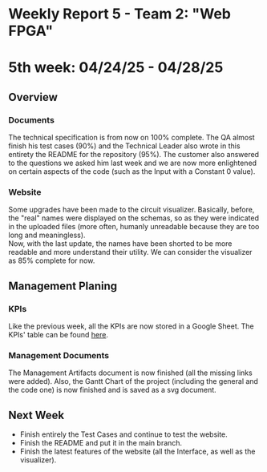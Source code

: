 # Weekly Report 5 - Team 2: "Web FPGA"

# 5th week: 04/24/25 - 04/28/25

## Overview

### Documents

The technical specification is from now on 100% complete. The QA almost finish his test cases (90%) and the Technical Leader also wrote in this entirety the README for the repository (95%). The customer also answered to the questions we asked him last week and we are now more enlightened on certain aspects of the code (such as the Input with a Constant 0 value).

### Website

Some upgrades have been made to the circuit visualizer. Basically, before, the "real" names were displayed on the schemas, so as they were indicated in the uploaded files (more often, humanly unreadable because they are too long and meaningless). <br>
Now, with the last update, the names have been shorted to be more readable and more understand their utility. We can consider the visualizer as 85% complete for now.

## Management Planing

### KPIs

Like the previous week, all the KPIs are now stored in a Google Sheet. The KPIs' table can be found [here](https://docs.google.com/spreadsheets/d/1IzNeeq6BHiJQUQX-DqInGMWjPvM-9AiJ3GWgXlKIHhs/edit?usp=sharing).

### Management Documents

The Management Artifacts document is now finished (all the missing links were added). Also, the Gantt Chart of the project (including the general and the code one) is now finished and is saved as a svg document.

## Next Week

- Finish entirely the Test Cases and continue to test the website.
- Finish the README and put it in the main branch.
- Finish the latest features of the website (all the Interface, as well as the visualizer).